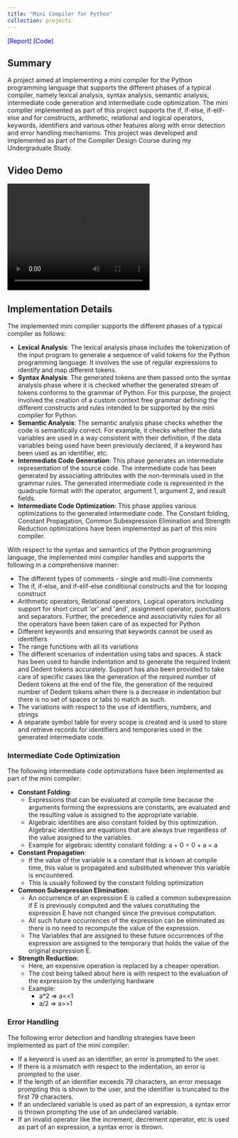 ```yaml
---
title: "Mini Compiler for Python"
collection: projects
---
```


<style>
  video:target
  {
    outline:none;
    border:none;
  }

  a 
  {
    color: blue;
    text-decoration: none;
  }
</style>

<a style="text-decoration: none;" href="/files/Compiler_Design_Project_Report.pdf">[Report]</a>
<a style="text-decoration: none;" href="https://github.com/darshand15/Mini-Compiler-for-Python">[Code]</a>

## Summary

A project aimed at implementing a mini compiler for the Python programming language that supports the different phases of a typical compiler, namely lexical analysis, syntax analysis, semantic analysis, intermediate code generation and intermediate code optimization. The mini compiler implemented as part of this project supports the if, if-else, if-elif-else and for constructs, arithmetic, relational and logical operators, keywords, identifiers and various other features along with error detection and error handling mechanisms. This project was developed and implemented as part of the Compiler Design Course during my Undergraduate Study.

## Video Demo
  
<video id="CD_Project_video_demo" width="320" height="240" controls>
   <source src="/videos/CD_Project_Demo.mp4" type="video/mp4">
Your browser does not support the video tag.
</video>

## Implementation Details

The implemented mini compiler supports the different phases of a typical compiler as follows:

* **Lexical Analysis**: The lexical analysis phase includes the tokenization of the input program to generate a sequence of valid tokens for the Python programming language. It involves the use of regular expressions to identify and map different tokens.
* **Syntax Analysis**: The generated tokens are then passed onto the syntax analysis phase where it is checked whether the generated stream of tokens conforms to the grammar of Python. For this purpose, the project involved the creation of a custom context free grammar defining the different constructs and rules intended to be supported by the mini compiler for Python.
* **Semantic Analysis**: The semantic analysis phase checks whether the code is semantically correct. For example, it checks whether the data variables are used in a way consistent with their definition, if the data variables being used have been previously declared, if a keyword has been used as an identifier, etc.
* **Intermediate Code Generation**: This phase generates an intermediate representation of the source code. The intermediate code has been generated by associating attributes with the non-terminals used in the grammar rules. The generated intermediate code is represented in the quadruple format with the operator, argument 1, argument 2, and result fields.
* **Intermediate Code Optimization**: This phase applies various optimizations to the generated intermediate code. The Constant folding, Constant Propagation, Common Subexpression Elimination and Strength Reduction optimizations have been implemented as part of this mini compiler.

With respect to the syntax and semantics of the Python programming language, the implemented mini compiler handles and supports the following in a comprehensive manner:
 * The different types of comments - single and multi-line comments
 * The if, if-else, and if-elif-else conditional constructs and the for looping construct
 * Arithmetic operators, Relational operators, Logical operators including support for short circuit 'or' and 'and', assignment operator, punctuators and separators. Further, the precedence and associativity rules for all the operators have been taken care of as expected for Python
 * Different keywords and ensuring that keywords cannot be used as identifiers
 * The range functions with all its variations
 * The different scenarios of indentation using tabs and spaces. A stack has been used to handle indentation and to generate the required Indent and Dedent tokens accurately. Support has also been provided to take care of specific cases like the generation of the required number of Dedent tokens at the end of the file, the generation of the required number of Dedent tokens when there is a decrease in indentation but there is no set of spaces or tabs to match as such.
 * The variations with respect to the use of identifiers, numbers, and strings
 * A separate symbol table for every scope is created and is used to store and retrieve records for identifiers and temporaries used in the generated intermediate code.

### Intermediate Code Optimization

The following intermediate code optimizations have been implemented as part of the mini compiler:
 * **Constant Folding**:
    * Expressions that can be evaluated at compile time because the arguments forming the expressions are constants, are evaluated and the resulting value is assigned to the appropriate variable.
    * Algebraic identities are also constant folded by this optimization. Algebraic identities are equations that are always true regardless of the value assigned to the variables.
    * Example for algebraic identity constant folding: a + 0 = 0 + a = a
 * **Constant Propagation**:
    * If the value of the variable is a constant that is known at compile time, this value is propagated and substituted whenever this variable is encountered.
    * This is usually followed by the constant folding optimization
 * **Common Subexpression Elimination**:
    * An occurrence of an expression E is called a common subexpression if E is previously computed and the values constituting the expression E have not changed since the previous computation.
    * All such future occurrences of the expression can be eliminated as there is no need to recompute the value of the expression.
    * The Variables that are assigned to these future occurrences of the expression are assigned to the temporary that holds the value of the original expression E.
 * **Strength Reduction**:
    * Here, an expensive operation is replaced by a cheaper operation.
    * The cost being talked about here is with respect to the evaluation of the expression by the underlying hardware
    * Example:
        * a*2 => a<<1
        * a/2 => a>>1

### Error Handling

The following error detection and handling strategies have been implemented as part of the mini compiler:
 * If a keyword is used as an identifier, an error is prompted to the user.
 * If there is a mismatch with respect to the indentation, an error is prompted to the user.
 * If the length of an identifier exceeds 79 characters, an error message prompting this is shown to the user, and the identifier is truncated to the first 79 characters.
 * If an undeclared variable is used as part of an expression, a syntax error is thrown prompting the use of an undeclared variable.
 * If an invalid operator like the increment, decrement operator, etc is used as part of an expression, a syntax error is thrown.
